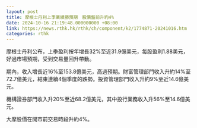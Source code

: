 ```yaml
---
layout: post
title: 摩根士丹利上季業績勝預期　股價盤前升約4%
date: 2024-10-16 21:19:48.000000000 +08:00
link: https://news.rthk.hk/rthk/ch/component/k2/1774871-20241016.htm
categories: rthk
---
```


摩根士丹利公布，上季盈利按年增長32%至近31.9億美元，每股盈利1.88美元，好過市場預期，受到交易量回升帶動。

期內，收入增長近16%至153.8億美元，高過預期。財富管理部門收入升約14%至72.7億美元，結束連續4個季度的跌勢。投資管理部門收入升約9%至近14.6億美元。

機構證券部門收入升20%至近68.2億美元，其中投行業務收入升56%至14.6億美元。

大摩股價在開市前交易時段升約4%。
